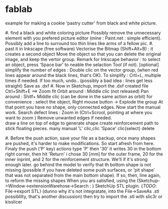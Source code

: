 # fablab
example for making a cookie 'pastry cutter' from black and white picture.

#. find a black and white coloring picture
 Possibly remove the unnecessary element with you prefered picture editor (mine : Paint.net : simple efficient). 
 Possibly add a line to surround too thin lines like arms of a fellow pic.
#. past it in Inkscape (free software) 
 Vectorise the Bitmap (Shift+Alt+B) : it creates a second object
 Move the object so that you can delete the original image, and keep the vertor group. 
 Remark for Inkscape behavior : to select an object, press 'Space bar' to neable the selaction Tool (if not).
 [optional] simplify the number of edges : Double clic on the vector group, (when red lines appear around the black lines, that's OK). To simplify : Crtl+L, multiple times if needed. If too much, undo.. (possibly a bad idea : lines get less straight)
Save as .dxf 
#. Now in Sketchup, import the .dxf created file
 Ctrl+Shift+E ==> Zoom fit
 Orbit around : Middle clic (not released) 
 Pan around : Shitf+ Middle clic (can be done in the same action as orbit)
 for convenience : select the object, Right mouse button -> Explode the group
 At that point you have no shape, only connected edges.
 Now start the manual work. 
 Search defect lines : Zoom in (Ctrl+Scrool, pointing at where you want to zoom ) 
 Remove unwanted edges if needed.	
 draw a line on top of edge to generate shape
 create reinforcement path to stick floating pieces.
 many manual 'L' clic,clic 'Space' clic(select) delete

#. Before the push action, save your file as a backup, once many shapes are pushed, it's harder to make modifications. So start afresh from here.
 Finaly the push ('P' key) actions
    type 'P' then '30' it writes 30 in the bottom right corner, then hit 'Return'
    i chose 30 [mm] for the outer frame, 20 for the inner inprint, and 2 for the reinforcement structure. We'll if it's strong enough later.
    go behind the model to verify that th bottom shape is not missing (possible if you have deleted some push surfaces, or 'pit shape' that was not separated from the main bottom shape). If so, then, line again, to reform the missing shapes
 When you ars satisfied, using the (Sketchup->Window->extensionWarehose->Search : ) SketchUp STL plugin. {_TODO_: File->export STL} (dunno why it's not integratate, into the File->SaveAs .stl possiblilty, that's another discussion)
 then try to import the .stl with slic3r or kisslicer
